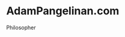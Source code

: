 <!--
**bubbapang/bubbapang** is a ✨ _special_ ✨ repository because its `README.md` (this file) appears on your GitHub profile.
-->

# AdamPangelinan.com
Philosopher
